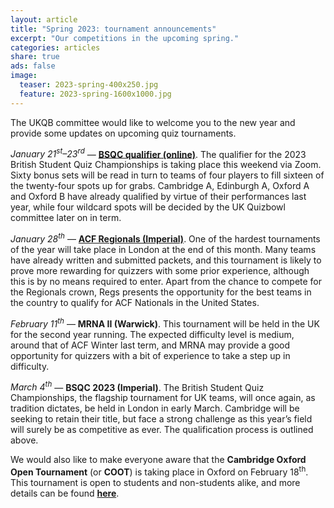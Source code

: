 ```yaml
---
layout: article
title: "Spring 2023: tournament announcements"
excerpt: "Our competitions in the upcoming spring."
categories: articles
share: true
ads: false
image:
  teaser: 2023-spring-400x250.jpg
  feature: 2023-spring-1600x1000.jpg
---
```


The UKQB committee would like to welcome you to the new year and provide some updates on upcoming quiz tournaments.

*January 21<sup>st</sup>–23<sup>rd</sup>* — [**BSQC qualifier (online)**](https://www.facebook.com/events/872456617239668/). The qualifier for the 2023 British Student Quiz Championships is taking place this weekend via Zoom. Sixty bonus sets will be read in turn to teams of four players to fill sixteen of the twenty-four spots up for grabs. Cambridge A, Edinburgh A, Oxford A and Oxford B have already qualified by virtue of their performances last year, while four wildcard spots will be decided by the UK Quizbowl committee later on in term.

*January 28<sup>th</sup>* — [**ACF Regionals (Imperial)**](https://www.facebook.com/events/861269105111659/). One of the hardest tournaments of the year will take place in London at the end of this month. Many teams have already written and submitted packets, and this tournament is likely to prove more rewarding for quizzers with some prior experience, although this is by no means required to enter. Apart from the chance to compete for the Regionals crown, Regs presents the opportunity for the best teams in the country to qualify for ACF Nationals in the United States.

*February 11<sup>th</sup>* — **MRNA II (Warwick)**. This tournament will be held in the UK for the second year running. The expected difficulty level is medium, around that of ACF Winter last term, and MRNA may provide a good opportunity for quizzers with a bit of experience to take a step up in difficulty.

*March 4<sup>th</sup>* — **BSQC 2023 (Imperial)**. The British Student Quiz Championships, the flagship tournament for UK teams, will once again, as tradition dictates, be held in London in early March. Cambridge will be seeking to retain their title, but face a strong challenge as this year’s field will surely be as competitive as ever. The qualification process is outlined above.

We would also like to make everyone aware that the **Cambridge Oxford Open Tournament** (or **COOT**) is taking place in Oxford on February 18<sup>th</sup>. This tournament is open to students and non-students alike, and more details can be found [**here**](https://www.facebook.com/events/1204014280323574/).